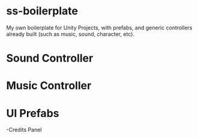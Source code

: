 # ss-boilerplate
My own boilerplate for Unity Projects, with prefabs, and generic controllers already built (such as music, sound, character, etc).

# Sound Controller

# Music Controller

# UI Prefabs

-Credits Panel
